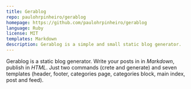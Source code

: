```yaml
---
title: Gerablog
repo: paulohrpinheiro/gerablog
homepage: https://github.com/paulohrpinheiro/gerablog
language: Ruby
license: MIT
templates: Markdown
description: Gerablog is a simple and small static blog generator.
---
```


Gerablog is a static blog generator. Write your posts in in *Markdown*, publish in *HTML*. Just two commands (crete and generate) and seven templates (header, footer, categories page, categories block, main index, post and feed).
